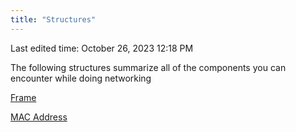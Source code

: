 ```yaml
---
title: "Structures"
---
```

Last edited time: October 26, 2023 12:18 PM

The following structures summarize all of the components you can encounter while doing networking

[Frame](Structures/Frame.md)

[MAC Address](Structures/MAC%20Address.md)
